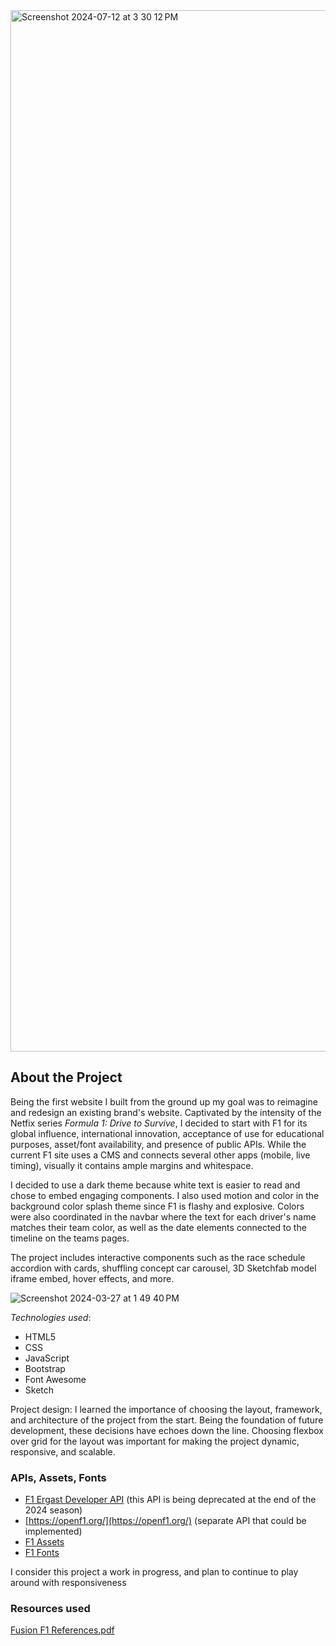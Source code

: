 <img width="1666" alt="Screenshot 2024-07-12 at 3 30 12 PM" src="https://github.com/user-attachments/assets/83f9d14c-e650-42dc-bef8-91f0ebb86b72">

## About the Project

Being the first website I built from the ground up my goal was to reimagine and redesign an existing brand's website. Captivated by the intensity of the Netfix series *Formula 1: Drive to Survive*, I decided to start with F1 for its global influence, international innovation, acceptance of use for educational purposes, asset/font availability, and presence of public APIs. While the current F1 site uses a CMS and connects several other apps (mobile, live timing), visually it contains ample margins and whitespace. 

I decided to use a dark theme because white text is easier to read and chose to embed engaging components. I also used motion and color in the background color splash theme since F1 is flashy and explosive. Colors were also coordinated in the navbar where the text for each driver's name matches their team color, as well as the date elements connected to the timeline on the teams pages.

The project includes interactive components such as the race schedule accordion with cards, shuffling concept car carousel, 3D Sketchfab model iframe embed, hover effects, and more.

![Screenshot 2024-03-27 at 1 49 40 PM](https://github.com/user-attachments/assets/bb2a8848-010e-4d10-9cbe-08495b89fb34)

*Technologies used*:
- HTML5
- CSS
- JavaScript
- Bootstrap
- Font Awesome
- Sketch

Project design: I learned the importance of choosing the layout, framework, and architecture of the project from the start. Being the foundation of future development, these decisions have echoes down the line. Choosing flexbox over grid for the layout was important for making the project dynamic, responsive, and scalable.

### APIs, Assets, Fonts
- [F1 Ergast Developer API](http://ergast.com/mrd/) (this API is being deprecated at the end of the 2024 season)
- [https://openf1.org/](https://openf1.org/) (separate API that could be implemented)
- [F1 Assets](f1assets.com)
- [F1 Fonts](https://imjustcreative.com/download-f1-fonts-formula-1-fonts/2021/09/16)
 
I consider this project a work in progress, and plan to continue to play around with responsiveness

### Resources used
[Fusion F1 References.pdf](https://github.com/user-attachments/files/16242899/Fusion.F1.References.pdf)


